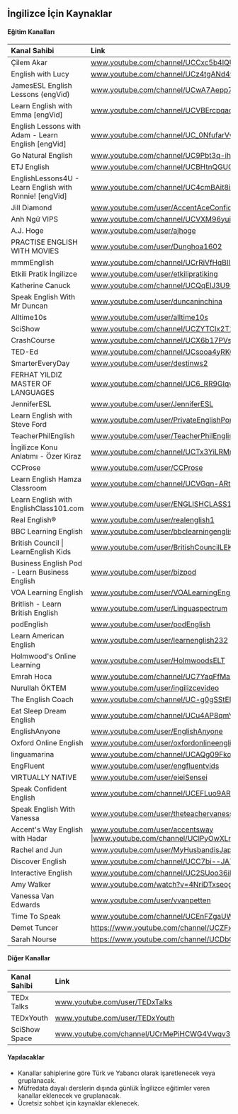 ## İngilizce İçin Kaynaklar

#### Eğitim Kanalları

| Kanal Sahibi | Link |
| :--- | :--- |
| Çilem Akar |www.youtube.com/channel/UCCxc5b4lQU_hwrZVyZr92Ew |
| English with Lucy |www.youtube.com/channel/UCz4tgANd4yy8Oe0iXCdSWfA |
| JamesESL English Lessons (engVid) |www.youtube.com/channel/UCwA7Aepp7nRUJNa8roQ-6Bw |
| Learn English with Emma [engVid] |www.youtube.com/channel/UCVBErcpqaokOf4fI5j73K_w |
| English Lessons with Adam - Learn English [engVid] | www.youtube.com/channel/UC_0NfufarVw04vDfWFm8z_Q |
| Go Natural English | www.youtube.com/channel/UC9Pbt3q-ihROg1lmmmQdU2w |
| ETJ English | www.youtube.com/channel/UCBHtnQGUChkwG1eyWL5EA9g |
| EnglishLessons4U - Learn English with Ronnie! [engVid] | www.youtube.com/channel/UC4cmBAit8i_NJZE8qK8sfpA |
| Jill Diamond |www.youtube.com/user/AccentAceConfidence |
| Anh Ngữ VIPS |www.youtube.com/channel/UCVXM96yuiXY3ZT73Dy8HgCA |
| A.J. Hoge |www.youtube.com/user/ajhoge |
| PRACTISE ENGLISH WITH MOVIES |www.youtube.com/user/Dunghoa1602 |
| mmmEnglish | www.youtube.com/channel/UCrRiVfHqBIIvSgKmgnSY66g |
| Etkili Pratik İngilizce |www.youtube.com/user/etkilipratiking |
| Katherine Canuck | www.youtube.com/channel/UCQqElJ3U9RwG46GfAjLDLeg |
| Speak English With Mr Duncan | www.youtube.com/user/duncaninchina |
| Alltime10s | www.youtube.com/user/alltime10s |
| SciShow |www.youtube.com/channel/UCZYTClx2T1of7BRZ86-8fow |
| CrashCourse |www.youtube.com/channel/UCX6b17PVsYBQ0ip5gyeme-Q |
| TED-Ed |www.youtube.com/channel/UCsooa4yRKGN_zEE8iknghZA |
| SmarterEveryDay | www.youtube.com/user/destinws2 |
| FERHAT YILDIZ MASTER OF LANGUAGES | www.youtube.com/channel/UC6_RR9GIqv_Q6IkwNpTFavA |
| JenniferESL |www.youtube.com/user/JenniferESL |
| Learn English with Steve Ford |www.youtube.com/user/PrivateEnglishPortal |
| TeacherPhilEnglish |www.youtube.com/user/TeacherPhilEnglish |
| İngilizce Konu Anlatımı - Özer Kiraz |www.youtube.com/channel/UCTx3YiLRMmdTutMCmlDxKAQ |
| CCProse |www.youtube.com/user/CCProse |
| Learn English Hamza Classroom |www.youtube.com/channel/UCVGqn-ARtA4ZhKIBnvP5Lfw |
| Learn English with EnglishClass101.com |www.youtube.com/user/ENGLISHCLASS101 |
| Real English® |www.youtube.com/user/realenglish1 |
| BBC Learning English |www.youtube.com/user/bbclearningenglish |
| British Council &#124; LearnEnglish Kids |www.youtube.com/user/BritishCouncilLEKids |
| Business English Pod - Learn Business English |www.youtube.com/user/bizpod |
| VOA Learning English | www.youtube.com/user/VOALearningEnglish |
| Britlish - Learn British English |www.youtube.com/user/Linguaspectrum |
| podEnglish |www.youtube.com/user/podEnglish |
| Learn American English |www.youtube.com/user/learnenglish232 |
| Holmwood's Online Learning |www.youtube.com/user/HolmwoodsELT |
| Emrah Hoca |www.youtube.com/channel/UC7YaqFfMax7QTyWRcDstMvw |
| Nurullah ÖKTEM |www.youtube.com/user/ingilizcevideo |
| The English Coach |www.youtube.com/channel/UC-g0gSStENkYPXFRsKrlvyA |
| Eat Sleep Dream English |www.youtube.com/channel/UCu4AP8qmYnXNUipUeyPQKig |
| EnglishAnyone |www.youtube.com/user/EnglishAnyone |
| Oxford Online English |www.youtube.com/user/oxfordonlineenglish |
| linguamarina |www.youtube.com/channel/UCAQg09FkoobmLquNNoO4ulg |
| EngFluent |www.youtube.com/user/engfluentvids |
| VIRTUALLY NATIVE | www.youtube.com/user/eieiSensei |
| Speak Confident English |www.youtube.com/channel/UCEFLuo9AR7268-qJj1FkmSw |
| Speak English With Vanessa |www.youtube.com/user/theteachervanessa |
| Accent's Way English with Hadar |www.youtube.com/user/accentsway &#124;www.youtube.com/channel/UClPyOwXLnSMejFdLvJXjA5A |
| Rachel and Jun |www.youtube.com/user/MyHusbandisJapanese |
| Discover English |www.youtube.com/channel/UCC7bi--JA7Tgly_I6Jd9sGQ |
| Interactive English |www.youtube.com/channel/UC2SUoo36iHgVLEK7EEVPIFQ |
| Amy Walker |www.youtube.com/watch?v=4NriDTxseog |
| Vanessa Van Edwards |www.youtube.com/user/vvanpetten |
| Time To Speak |www.youtube.com/channel/UCEnFZgaUW39cnD0qY5OgYmw |
| Demet Tuncer |https://www.youtube.com/channel/UCZFxYUEMCctTUas2fUTSdug |
| Sarah Nourse |https://www.youtube.com/channel/UCDbGw5fdxTLjRsNnD7_Jwvw |

#### Diğer Kanallar

| Kanal Sahibi | Link |
| :--- | :--- |
| TEDx Talks |www.youtube.com/user/TEDxTalks |
| TEDxYouth |www.youtube.com/user/TEDxYouth |
| SciShow Space |www.youtube.com/channel/UCrMePiHCWG4Vwqv3t7W9EFg |

#### Yapılacaklar
- Kanallar sahiplerine göre Türk ve Yabancı olarak işaretlenecek veya gruplanacak.
- Müfredata dayalı derslerin dışında günlük İngilizce eğitimler veren kanallar eklenecek ve gruplanacak.
- Ücretsiz sohbet için kaynaklar eklenecek.